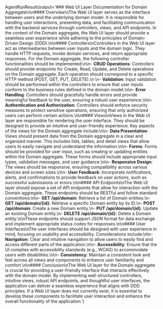 AgentRunResult(output='### Web UI Layer Documentation for Domain Aggregate\n\n#### Overview\nThe Web UI layer serves as the interface between users and the underlying domain model. It is responsible for handling user interactions, presenting data, and facilitating communication with the backend services through controllers, views, and API endpoints. In the context of the Domain aggregate, the Web UI layer should provide a seamless user experience while adhering to the principles of Domain-Driven Design (DDD).\n\n#### Controllers\nControllers in the Web UI layer act as intermediaries between user inputs and the domain logic. They handle HTTP requests, invoke domain services, and return appropriate responses. For the Domain aggregate, the following controller functionalities should be implemented:\n\n- **CRUD Operations**: Controllers should provide endpoints for Create, Read, Update, and Delete operations on the Domain aggregate. Each operation should correspond to a specific HTTP method (POST, GET, PUT, DELETE).\n  \n- **Validation**: Input validation should be performed within the controllers to ensure that user inputs conform to the business rules defined in the domain model.\n\n- **Error Handling**: Controllers should gracefully handle errors and provide meaningful feedback to the user, ensuring a robust user experience.\n\n- **Authentication and Authorization**: Controllers should enforce security measures to protect sensitive operations, ensuring that only authorized users can perform certain actions.\n\n#### Views\nViews in the Web UI layer are responsible for rendering the user interface. They should be designed to provide an intuitive and user-friendly experience. Key aspects of the views for the Domain aggregate include:\n\n- **Data Presentation**: Views should present data from the Domain aggregate in a clear and organized manner. This includes lists, tables, and detail views that allow users to easily navigate and understand the information.\n\n- **Forms**: Forms should be provided for user input, such as creating or updating entities within the Domain aggregate. These forms should include appropriate input types, validation messages, and user guidance.\n\n- **Responsive Design**: The views should be responsive, ensuring compatibility across various devices and screen sizes.\n\n- **User Feedback**: Incorporate notifications, alerts, and confirmations to provide feedback on user actions, such as successful submissions or errors.\n\n#### API Endpoints\nThe Web UI layer should expose a set of API endpoints that allow for interaction with the Domain aggregate. These endpoints should be RESTful and follow standard conventions:\n\n- **GET /api/domain**: Retrieve a list of Domain entities.\n- **GET /api/domain/{id}**: Retrieve a specific Domain entity by its ID.\n- **POST /api/domain**: Create a new Domain entity.\n- **PUT /api/domain/{id}**: Update an existing Domain entity.\n- **DELETE /api/domain/{id}**: Delete a Domain entity.\n\nThese endpoints should support JSON format for data exchange and implement appropriate status codes for responses.\n\n#### User Interfaces\nThe user interfaces should be designed with user experience in mind, focusing on usability and accessibility. Considerations include:\n\n- **Navigation**: Clear and intuitive navigation to allow users to easily find and access different parts of the application.\n\n- **Accessibility**: Ensure that the UI complies with accessibility standards (e.g., WCAG) to accommodate users with disabilities.\n\n- **Consistency**: Maintain a consistent look and feel across all views and components to enhance user familiarity and comfort.\n\n#### Conclusion\nThe Web UI layer for the Domain aggregate is crucial for providing a user-friendly interface that interacts effectively with the domain model. By implementing well-structured controllers, intuitive views, robust API endpoints, and thoughtful user interfaces, the application can deliver a seamless experience that aligns with DDD principles. If a Web UI layer does not currently exist, it is essential to develop these components to facilitate user interaction and enhance the overall functionality of the application.')